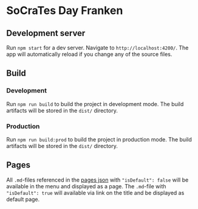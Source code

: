 # SoCraTes Day Franken

## Development server

Run `npm start` for a dev server. Navigate to `http://localhost:4200/`. The app will automatically reload if you change any of the source files.


## Build

### Development

Run `npm run build` to build the project in development mode. The build artifacts will be stored in the `dist/` directory.

### Production

Run `npm run build:prod` to build the project in production mode. The build artifacts will be stored in the `dist/` directory.

## Pages

All `.md`-files referenced in the [pages json](./src/pages/pages.json) with `"isDefault": false` will be available in the menu and displayed as a page.
The `.md`-file with `"isDefault": true` will available via link on the title and be displayed as default page.
